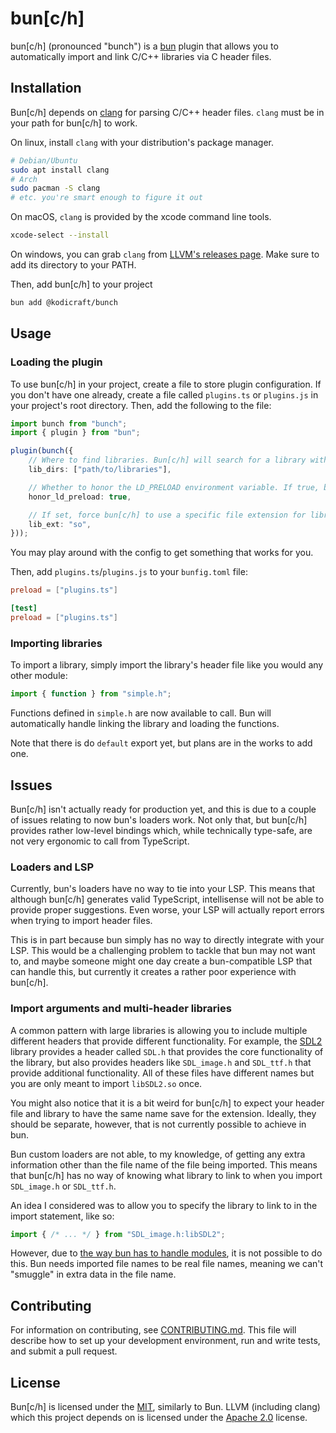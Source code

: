 # bun\[c/h\]

bun\[c/h\] (pronounced "bunch") is a [bun](https://bun.sh/) plugin that allows you to automatically import and link C/C++ libraries via C header files.

## Installation

Bun\[c/h\] depends on [clang](https://clang.llvm.org/) for parsing C/C++ header files. `clang` must be in your path for bun\[c/h\] to work.

On linux, install `clang` with your distribution's package manager.
```sh
# Debian/Ubuntu
sudo apt install clang
# Arch
sudo pacman -S clang
# etc. you're smart enough to figure it out
```

On macOS, `clang` is provided by the xcode command line tools.
```sh
xcode-select --install
```

On windows, you can grab `clang` from [LLVM's releases page](https://llvm.org/builds/). Make sure to add its directory to your PATH.

Then, add bun\[c/h\] to your project

```sh
bun add @kodicraft/bunch
```


## Usage

### Loading the plugin
To use bun\[c/h\] in your project, create a file to store plugin configuration. If you don't have one already, create a file called `plugins.ts` or `plugins.js` in your project's root directory. Then, add the following to the file:

```ts
import bunch from "bunch";
import { plugin } from "bun";

plugin(bunch({
    // Where to find libraries. Bun[c/h] will search for a library with the same name as the header in each directory in order. Defaults to ["/usr/lib", "/usr/local/lib""]
    lib_dirs: ["path/to/libraries"],

    // Whether to honor the LD_PRELOAD environment variable. If true, bun[c/h] will search for libraries in the directories specified by LD_PRELOAD before searching in the directories specified by lib_dirs. Defaults to true.
    honor_ld_preload: true,

    // If set, force bun[c/h] to use a specific file extension for libraries instead of using your OS's default. Defaults to undefined.
    lib_ext: "so",
}));
```

You may play around with the config to get something that works for you.

Then, add `plugins.ts`/`plugins.js` to your `bunfig.toml` file:

```toml
preload = ["plugins.ts"]

[test]
preload = ["plugins.ts"]
```

### Importing libraries
To import a library, simply import the library's header file like you would any other module:

```ts
import { function } from "simple.h";
```

Functions defined in `simple.h` are now available to call. Bun will automatically handle linking the library and loading the functions.

Note that there is do `default` export yet, but plans are in the works to add one.

## Issues

Bun\[c/h\] isn't actually ready for production yet, and this is due to a couple of issues relating to now bun's loaders work. Not only that, but bun\[c/h\] provides rather low-level bindings which, while technically type-safe, are not very ergonomic to call from TypeScript.

### Loaders and LSP
Currently, bun's loaders have no way to tie into your LSP. This means that although bun\[c/h\] generates valid TypeScript, intellisense will not be able to provide proper suggestions. Even worse, your LSP will actually report errors when trying to import header files. 

This is in part because bun simply has no way to directly integrate with your LSP. This would be a challenging problem to tackle that bun may not want to, and maybe someone might one day create a bun-compatible LSP that can handle this, but currently it creates a rather poor experience with bun\[c/h\].

### Import arguments and multi-header libraries
A common pattern with large libraries is allowing you to include multiple different headers that provide different functionality. For example, the [SDL2](https://www.libsdl.org/) library provides a header called `SDL.h` that provides the core functionality of the library, but also provides headers like `SDL_image.h` and `SDL_ttf.h` that provide additional functionality. All of these files have different names but you are only meant to import `libSDL2.so` once.

You might also notice that it is a bit weird for bun\[c/h\] to expect your header file and library to have the same name save for the extension. Ideally, they should be separate, however, that is not currently possible to achieve in bun.

Bun custom loaders are not able, to my knowledge, of getting any extra information other than the file name of the file being imported. This means that bun\[c/h\] has no way of knowing what library to link to when you import `SDL_image.h` or `SDL_ttf.h`.

An idea I considered was to allow you to specify the library to link to in the import statement, like so:

```ts
import { /* ... */ } from "SDL_image.h:libSDL2";
```

However, due to [the way bun has to handle modules](https://bun.sh/docs/runtime/modules), it is not possible to do this. Bun needs imported file names to be real file names, meaning we can't "smuggle" in extra data in the file name.

## Contributing

For information on contributing, see [CONTRIBUTING.md](CONTRIBUTING.md). This file will describe how to set up your development environment, run and write tests, and submit a pull request.

## License

Bun\[c/h\] is licensed under the [MIT](LICENSE), similarly to Bun. LLVM (including clang) which this project depends on is licensed under the [Apache 2.0](https://llvm.org/foundation/relicensing/LICENSE.txt) license.